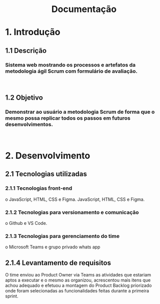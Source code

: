 <h1 align="center">Documentação</h1>
<h1>1. Introdução </h1>


<h2>1.1	Descrição</h2>

<h3>Sistema web mostrando os processos e artefatos da metodologia ágil Scrum com formulário de avaliação.</h3>
<br>
<h2>1.2	Objetivo</h2>
<h3>Demonstrar ao usuário a metodologia Scrum de forma que o mesmo possa replicar todos os passos em futuros desenvolvimentos.</h3>
<br>
<h1>2. Desenvolvimento </h1>
<h2>2.1	Tecnologias utilizadas</h2>
<h3>2.1.1	Tecnologias front-end</h3>
o	JavaScript, HTML, CSS e Figma. JavaScript, HTML, CSS e Figma.
<br>
<h3>2.1.2	Tecnologias para versionamento e comunicação</h3>
o	Github e VS Code.
<br>
<h3>2.1.3	Tecnologias para gerenciamento do time</h3>
o	Microsoft Teams e grupo privado whats app 
<h2>2.1.4	Levantamento de requisitos</h2>
O time enviou ao Product Owner via Teams as atividades que estariam aptos a executar e o mesmo as organizou, acrescentou mais itens que achou adequado e efetuou a montagem do Product Backlog priorizado onde foram selecionadas as funcionalidades feitas durante a primeira sprint.
